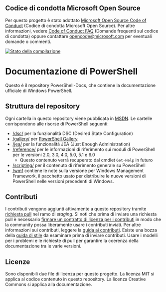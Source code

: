 ## <a name="microsoft-open-source-code-of-conduct"></a>Codice di condotta Microsoft Open Source

Per questo progetto è stato adottato [Microsoft Open Source Code of Conduct](https://opensource.microsoft.com/codeofconduct/) (Codice di condotta Microsoft Open Source).
Per altre informazioni, vedere [Code of Conduct FAQ](https://opensource.microsoft.com/codeofconduct/faq/) (Domande frequenti sul codice di condotta) oppure contattare [opencode@microsoft.com](mailto:opencode@microsoft.com) per eventuali domande o commenti.

[![Stato della compilazione](https://ci.appveyor.com/api/projects/status/onshefxnc4g4pv87/branch/staging?svg=true)](https://ci.appveyor.com/project/PowerShell/powershell-docs/branch/staging)

# <a name="powershell-documentation"></a>Documentazione di PowerShell

Questo è il repository PowerShell-Docs, che contiene la documentazione ufficiale di Windows PowerShell. 

## <a name="repository-structure"></a>Struttura del repository
Ogni cartella in questo repository viene pubblicata in [MSDN](https://msdn.microsoft.com/en-us/powershell). Le cartelle corrispondono alle risorse di PowerShell seguenti:
* [/dsc/](https://msdn.microsoft.com/en-us/powershell/dsc/) per la funzionalità DSC (Desired State Configuration)
* [/gallery/](https://msdn.microsoft.com/powershell/gallery) per [PowerShell Gallery](https://www.powershellgallery.com/)
* [/jea/](https://msdn.microsoft.com/powershell/jea/) per la funzionalità JEA (Just Enough Administration)
* [/reference/](https://msdn.microsoft.com/powershell/reference/) per le informazioni di riferimento sui moduli di PowerShell per le versioni 2.0, 3.0, 4.0, 5.0, 5.1 e 6.0
  * Questo contenuto verrà recuperato dal cmdlet `Get-Help` in futuro
* [/scripting/](https://msdn.microsoft.com/en-us/powershell/scripting/) per il contenuto di riferimento generale su PowerShell
* [/wmf](https://msdn.microsoft.com/en-us/powershell/wmf/readme) contiene le note sulla versione per Windows Management Framework, il pacchetto usato per distribuire le nuove versioni di PowerShell nelle versioni precedenti di Windows. 



## <a name="contributing"></a>Contributi

I contributi vengono aggiunti attivamente a questo repository tramite [richiesta pull](https://help.github.com/articles/using-pull-requests/) nel ramo di *staging*. Si noti che prima di inviare una richiesta pull è necessario [firmare un contratto di licenza per i contributi](https://cla.microsoft.com/) in modo che la community possa liberamente usare i contributi inviati.
Per altre informazioni sui contributi, leggere la [guida ai contributi](CONTRIBUTING.md).
Esiste una bozza della [guida di stile](./STYLE.md) da esaminare prima di inviare contributi.
Usare i modelli per i problemi e le richieste di pull per garantire la coerenza della documentazione tra le varie versioni. 

## <a name="licenses"></a>Licenze

Sono disponibili due file di licenza per questo progetto. La licenza MIT si applica al codice contenuto in questo repository.
La licenza Creative Commons si applica alla documentazione. 

